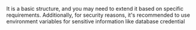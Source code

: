 It is a basic structure, and you may need to extend it based on specific requirements. Additionally, for security reasons, it's recommended to use environment variables for sensitive information like database credential
